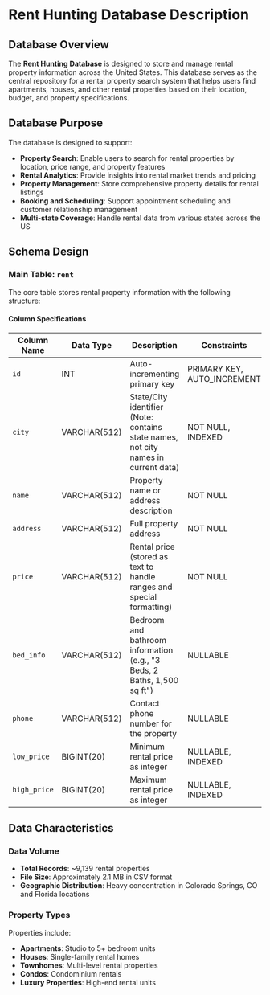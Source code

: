 # Rent Hunting Database Description

## Database Overview

The **Rent Hunting Database** is designed to store and manage rental property information across the United States. This database serves as the central repository for a rental property search system that helps users find apartments, houses, and other rental properties based on their location, budget, and property specifications.

## Database Purpose

The database is designed to support:
- **Property Search**: Enable users to search for rental properties by location, price range, and property features
- **Rental Analytics**: Provide insights into rental market trends and pricing
- **Property Management**: Store comprehensive property details for rental listings
- **Booking and Scheduling**: Support appointment scheduling and customer relationship management
- **Multi-state Coverage**: Handle rental data from various states across the US

## Schema Design

### Main Table: `rent`

The core table stores rental property information with the following structure:

#### Column Specifications

| Column Name | Data Type | Description | Constraints |
|-------------|-----------|-------------|-------------|
| `id` | INT | Auto-incrementing primary key | PRIMARY KEY, AUTO_INCREMENT |
| `city` | VARCHAR(512) | State/City identifier (Note: contains state names, not city names in current data) | NOT NULL, INDEXED |
| `name` | VARCHAR(512) | Property name or address description | NOT NULL |
| `address` | VARCHAR(512) | Full property address | NOT NULL |
| `price` | VARCHAR(512) | Rental price (stored as text to handle ranges and special formatting) | NOT NULL |
| `bed_info` | VARCHAR(512) | Bedroom and bathroom information (e.g., "3 Beds, 2 Baths, 1,500 sq ft") | NULLABLE |
| `phone` | VARCHAR(512) | Contact phone number for the property | NULLABLE |
| `low_price` | BIGINT(20) | Minimum rental price as integer | NULLABLE, INDEXED |
| `high_price` | BIGINT(20) | Maximum rental price as integer | NULLABLE, INDEXED |


## Data Characteristics

### Data Volume
- **Total Records**: ~9,139 rental properties
- **File Size**: Approximately 2.1 MB in CSV format
- **Geographic Distribution**: Heavy concentration in Colorado Springs, CO and Florida locations

### Property Types
Properties include:
- **Apartments**: Studio to 5+ bedroom units
- **Houses**: Single-family rental homes
- **Townhomes**: Multi-level rental properties
- **Condos**: Condominium rentals
- **Luxury Properties**: High-end rental units
